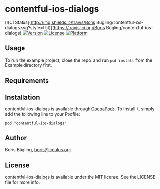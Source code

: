 # contentful-ios-dialogs

[![CI Status](http://img.shields.io/travis/Boris Bügling/contentful-ios-dialogs.svg?style=flat)](https://travis-ci.org/Boris Bügling/contentful-ios-dialogs)
[![Version](https://img.shields.io/cocoapods/v/contentful-ios-dialogs.svg?style=flat)](http://cocoadocs.org/docsets/contentful-ios-dialogs)
[![License](https://img.shields.io/cocoapods/l/contentful-ios-dialogs.svg?style=flat)](http://cocoadocs.org/docsets/contentful-ios-dialogs)
[![Platform](https://img.shields.io/cocoapods/p/contentful-ios-dialogs.svg?style=flat)](http://cocoadocs.org/docsets/contentful-ios-dialogs)

## Usage

To run the example project, clone the repo, and run `pod install` from the Example directory first.

## Requirements

## Installation

contentful-ios-dialogs is available through [CocoaPods](http://cocoapods.org). To install
it, simply add the following line to your Podfile:

    pod "contentful-ios-dialogs"

## Author

Boris Bügling, boris@icculus.org

## License

contentful-ios-dialogs is available under the MIT license. See the LICENSE file for more info.

